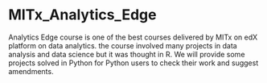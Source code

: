 # MITx_Analytics_Edge

Analytics Edge course is one of the best courses delivered by MITx on edX platform on data analytics. 
the course involved many projects in data analysis and data science but it was thought in R. 
We will provide some projects solved in Python for Python users to check their work and suggest amendments.
